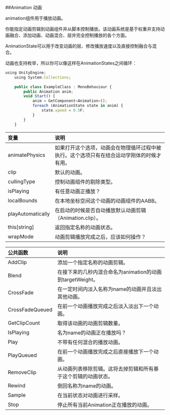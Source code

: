 ##Animation 动画

animation组件用于播放动画。

你能指定动画剪辑到动画组件并从脚本控制播放。该动画系统是基于权重并支持动画融合、添加动画、动画混合、层并完全控制播放的各个方面。

AnimationState可以用于改变动画的层、修改播放速度以及直接控制融合与混合。

动画也支持枚举，所以你可以像这样在AnimationStates之间循环：

```javascript
using UnityEngine;
    using System.Collections;
 
    public class ExampleClass : MonoBehaviour {
        public Animation anim;
        void Start() {
            anim = GetComponent<Animation>();
            foreach (AnimationState state in anim) {
                state.speed = 0.5F;
            }
        }
    }
```


|变量|说明|
|:--|:--|
|animatePhysics|如果打开这个选项，动画会在物理循环过程中被执行。这个选项只有在结合运动学刚体的时候才有用。|
|clip|默认的动画。|
|cullingType|控制动画组件的剔除类型。|
|isPlaying|有任意动画正播放？|
|localBounds|在本地坐标空间这个动画的动画组件的AABB。|
|playAutomatically|在启动的时候是否自动播放默认动画剪辑（Animation.clip）。|
|this[string]|返回指定名称的动画状态。|
|wrapMode|动画剪辑播放完成之后，应该如何操作？|


|公共函数|说明|
|:--|:--|
|AddClip|添加一个指定名称的动画剪辑。|
|Blend|在接下来的几秒内混合命名为animation的动画到targetWeight。|
|CrossFade|在一定时间内淡入名称为name的动画并且淡出其他动画。|
|CrossFadeQueued|在前一个动画播放完成之后淡入淡出下一个动画。|
|GetClipCount|取得该动画的动画剪辑数量。|
|IsPlaying|名为name的动画正在播放吗？|
|Play|不带有任何混合的播放动画。|
|PlayQueued|在前一个动画播放完成之后直接播放下一个动画。|
|RemoveClip|从动画列表移除剪辑。这将去掉剪辑和所有基于这个剪辑的动画状态。|
|Rewind|倒回名称为name的动画。|
|Sample|在当前状态对动画进行采样。|
|Stop|停止所有当前Animation正在播放的动画。|












